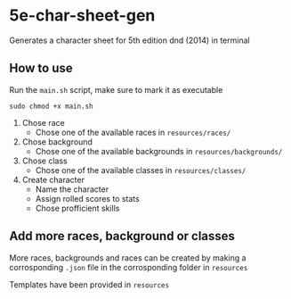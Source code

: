 # 5e-char-sheet-gen
Generates a character sheet for 5th edition dnd (2014) in terminal


## How to use
Run the `main.sh` script, make sure to mark it as executable 

    sudo chmod +x main.sh

1. Chose race
    - Chose one of the available races in `resources/races/`
2. Chose background
    - Chose one of the available backgrounds in `resources/backgrounds/`
3. Chose class
    - Chose one of the available classes in `resources/classes/`
4. Create character
    - Name the character
    - Assign rolled scores to stats
    - Chose profficient skills

## Add more races, background or classes
More races, backgrounds and races can be created by making a corrosponding `.json` file in the corrosponding folder in `resources`

Templates have been provided in `resources`
